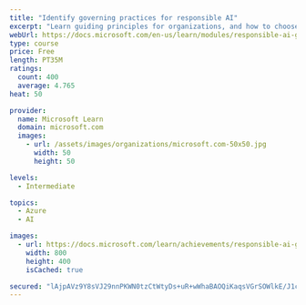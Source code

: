 ```yaml
---
title: "Identify governing practices for responsible AI"
excerpt: "Learn guiding principles for organizations, and how to choose and operationalize a governance system to responsibly and successfully use AI in the enterprise."
webUrl: https://docs.microsoft.com/en-us/learn/modules/responsible-ai-governing-practices/
type: course
price: Free
length: PT35M
ratings:
  count: 400
  average: 4.765
heat: 50

provider:
  name: Microsoft Learn
  domain: microsoft.com
  images:
    - url: /assets/images/organizations/microsoft.com-50x50.jpg
      width: 50
      height: 50

levels:
  - Intermediate

topics:
  - Azure
  - AI

images:
  - url: https://docs.microsoft.com/learn/achievements/responsible-ai-governing-practices-social.png
    width: 800
    height: 400
    isCached: true

secured: "lAjpAVz9Y8sVJ29nnPKWN0tzCtWtyDs+uR+wWhaBAOQiKaqsVGrSOWlkE/J1cqDKlS/9eVxlawdw8irXcZ3xizneCFS3jiEIquyN+4oqIQHjbeB4Tmf1qXQteKFjtBcPSDvSUt+ddtimh3HaOY+6ecN09V+5yUcBJj/nbvswOj/PdkQRPRhN5qXbC9Sxj5wbOq/6pQ4pGt46NxGf/46QIqRprr6gY8eWZltguiewe0T2pX8vm/fjzsjak8zr4dvWYx5poURih8wF/QN0PKLd0YUgZSmeSlX/W2SH71/dJumDugG7a5pfFSd/bp9+cJK4UsBE9fkMsYS7jZtMWFP8u0D8nQ607GJ284D/+OktS3s5cjEH13KRKxvBVCRPk9z5uGpGEnYmgcnrw/sJY8fy6zAsIsR3wWN24UmVxw0FIIk=;ynquB58D5sGuVPOd8mZF8A=="
---
```


